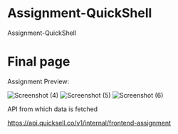 # Assignment-QuickShell
Assignment-QuickShell
# Final page
Assignment
Preview: 

![Screenshot (4)](https://github.com/arjitshandilya/Quicksell_assignment/assets/63345828/8dd1d3a5-b1fb-4edc-b793-3c4e7a872324)
![Screenshot (5)](https://github.com/arjitshandilya/Quicksell_assignment/assets/63345828/816a6c17-3b9a-4989-90ee-c3d393b7203c)
![Screenshot (6)](https://github.com/arjitshandilya/Quicksell_assignment/assets/63345828/67da4c46-47e3-4a49-98b4-849bbffcc89e)



API from which data is fetched

https://api.quicksell.co/v1/internal/frontend-assignment

